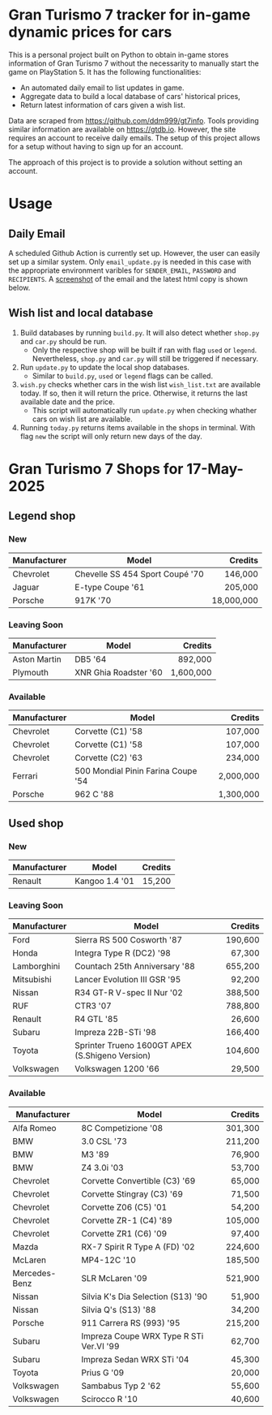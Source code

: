# Gran Turismo 7 tracker for in-game dynamic prices for cars

This is a personal project built on Python to obtain in-game stores information of Gran Turismo 7 without the necessarity to manually start the game on PlayStation 5. It has the following functionalities:

- An automated daily email to list updates in game.
- Aggregate data to build a local database of cars' historical prices,
- Return latest information of cars given a wish list.

Data are scraped from https://github.com/ddm999/gt7info. Tools providing similar information are available on https://gtdb.io. However, the site requires an account to receive daily emails. The setup of this project allows for a setup without having to sign up for an account.

The approach of this project is to provide a solution without setting an account.

# Usage

## Daily Email

A scheduled Github Action is currently set up. However, the user can easily set up a similar system. Only `email_update.py` is needed in this case with the appropriate environment varibles for `SENDER_EMAIL`, `PASSWORD` and `RECIPIENTS`. A [screenshot](https://raw.githubusercontent.com/marcohoucheng/Gran-Turismo-7-Price-Tracker/main/data/email_screenshot.png) of the email and the latest html copy is shown below.

## Wish list and local database

1. Build databases by running `build.py`. It will also detect whether `shop.py` and `car.py` should be run.
    - Only the respective shop will be built if ran with flag `used` or `legend`. Nevertheless, `shop.py` and `car.py` will still be triggered if necessary.
2. Run `update.py` to update the local shop databases.
    - Similar to `build.py`, `used` or `legend` flags can be called.
3. `wish.py` checks whether cars in the wish list `wish_list.txt` are available today. If so, then it will return the price. Otherwise, it returns the last available date and the price.
    - This script will automatically run `update.py` when checking whather cars on wish list are available.
4. Running `today.py` returns items available in the shops in terminal. With flag `new` the script will only return new days of the day.


# Gran Turismo 7 Shops for 17-May-2025



## Legend shop

### New
 | Manufacturer | Model | Credits |
 | --- | --- | --: |
|Chevrolet|Chevelle SS 454 Sport Coupé '70|146,000|
|Jaguar|E-type Coupe '61|205,000|
|Porsche|917K '70|18,000,000|

### Leaving Soon
 | Manufacturer | Model | Credits |
 | --- | --- | --: |
|Aston Martin|DB5 '64|892,000|
|Plymouth|XNR Ghia Roadster '60|1,600,000|

### Available
 | Manufacturer | Model | Credits |
 | --- | --- | --: |
|Chevrolet|Corvette (C1) '58|107,000|
|Chevrolet|Corvette (C1) '58|107,000|
|Chevrolet|Corvette (C2) '63|234,000|
|Ferrari|500 Mondial Pinin Farina Coupe '54|2,000,000|
|Porsche|962 C '88|1,300,000|


## Used shop

### New
 | Manufacturer | Model | Credits |
 | --- | --- | --: |
|Renault|Kangoo 1.4 '01|15,200|

### Leaving Soon
 | Manufacturer | Model | Credits |
 | --- | --- | --: |
|Ford|Sierra RS 500 Cosworth '87|190,600|
|Honda|Integra Type R (DC2) '98|67,300|
|Lamborghini|Countach 25th Anniversary '88|655,200|
|Mitsubishi|Lancer Evolution III GSR '95|92,200|
|Nissan|R34 GT-R V-spec II Nur '02|388,500|
|RUF|CTR3 '07|788,800|
|Renault|R4 GTL '85|26,600|
|Subaru|Impreza 22B-STi '98|166,400|
|Toyota|Sprinter Trueno 1600GT APEX (S.Shigeno Version)|104,600|
|Volkswagen|Volkswagen 1200 '66|29,500|

### Available
 | Manufacturer | Model | Credits |
 | --- | --- | --: |
|Alfa Romeo|8C Competizione '08|301,300|
|BMW|3.0 CSL '73|211,200|
|BMW|M3 '89|76,900|
|BMW|Z4 3.0i '03|53,700|
|Chevrolet|Corvette Convertible (C3) '69|65,000|
|Chevrolet|Corvette Stingray (C3) '69|71,500|
|Chevrolet|Corvette Z06 (C5) '01|54,200|
|Chevrolet|Corvette ZR-1 (C4) '89|105,000|
|Chevrolet|Corvette ZR1 (C6) '09|97,400|
|Mazda|RX-7 Spirit R Type A (FD) '02|224,600|
|McLaren|MP4-12C '10|185,500|
|Mercedes-Benz|SLR McLaren '09|521,900|
|Nissan|Silvia K's Dia Selection (S13) '90|51,900|
|Nissan|Silvia Q's (S13) '88|34,200|
|Porsche|911 Carrera RS (993) '95|215,200|
|Subaru|Impreza Coupe WRX Type R STi Ver.VI '99|62,700|
|Subaru|Impreza Sedan WRX STi '04|45,300|
|Toyota|Prius G '09|20,000|
|Volkswagen|Sambabus Typ 2 '62|55,600|
|Volkswagen|Scirocco R '10|40,600|
